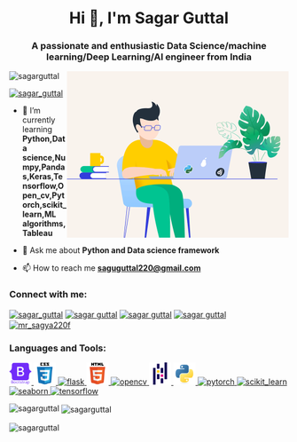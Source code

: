 <h1 align="center",style="color:#ff9d96;">Hi 👋, I'm Sagar Guttal</h1>
<h3 align="center">A passionate and enthusiastic Data Science/machine learning/Deep Learning/AI engineer from India</h3>
<img align="right" alt="Coding" width="400" src="https://github.com/SagarGuttal/SagarGuttal/blob/main/My%20gif.gif">
<p align="left"> <img src="https://komarev.com/ghpvc/?username=sagarguttal&label=Profile%20views&color=0e75b6&style=flat" alt="sagarguttal" /> </p>

<p align="left"> <a href="https://twitter.com/sagar_guttal" target="blank"><img src="https://img.shields.io/twitter/follow/sagar_guttal?logo=twitter&style=for-the-badge" alt="sagar_guttal" /></a> </p>

- 🌱 I’m currently learning **Python,Data science,Numpy,Pandas,Keras,Tensorflow,Open_cv,Pytorch,scikit_learn,ML algorithms,Tableau**

- 💬 Ask me about **Python and Data science framework**

- 📫 How to reach me **saguguttal220@gmail.com**

<h3 align="left">Connect with me:</h3>
<p align="left">
<a href="https://twitter.com/sagar_guttal" target="blank"><img align="center" src="https://raw.githubusercontent.com/rahuldkjain/github-profile-readme-generator/master/src/images/icons/Social/twitter.svg" alt="sagar_guttal" height="30" width="40" /></a>
<a href="https://linkedin.com/in/sagar-guttal-734829235" target="blank"><img align="center" src="https://raw.githubusercontent.com/rahuldkjain/github-profile-readme-generator/master/src/images/icons/Social/linked-in-alt.svg" alt="sagar guttal" height="30" width="40" /></a>
<a href="https://kaggle.com/sagar guttal" target="blank"><img align="center" src="https://raw.githubusercontent.com/rahuldkjain/github-profile-readme-generator/master/src/images/icons/Social/kaggle.svg" alt="sagar guttal" height="30" width="40" /></a>
<a href="https://fb.com/sagar guttal" target="blank"><img align="center" src="https://raw.githubusercontent.com/rahuldkjain/github-profile-readme-generator/master/src/images/icons/Social/facebook.svg" alt="sagar guttal" height="30" width="40" /></a>
<a href="https://instagram.com/mr_sagya220f" target="blank"><img align="center" src="https://raw.githubusercontent.com/rahuldkjain/github-profile-readme-generator/master/src/images/icons/Social/instagram.svg" alt="mr_sagya220f" height="30" width="40" /></a>
</p>

<h3 align="left">Languages and Tools:</h3>
<p align="left"> <a href="https://getbootstrap.com" target="_blank" rel="noreferrer"> <img src="https://raw.githubusercontent.com/devicons/devicon/master/icons/bootstrap/bootstrap-plain-wordmark.svg" alt="bootstrap" width="40" height="40"/> </a> <a href="https://www.w3schools.com/css/" target="_blank" rel="noreferrer"> <img src="https://raw.githubusercontent.com/devicons/devicon/master/icons/css3/css3-original-wordmark.svg" alt="css3" width="40" height="40"/> </a> <a href="https://flask.palletsprojects.com/" target="_blank" rel="noreferrer"> <img src="https://www.vectorlogo.zone/logos/pocoo_flask/pocoo_flask-icon.svg" alt="flask" width="40" height="40"/> </a> <a href="https://www.w3.org/html/" target="_blank" rel="noreferrer"> <img src="https://raw.githubusercontent.com/devicons/devicon/master/icons/html5/html5-original-wordmark.svg" alt="html5" width="40" height="40"/> </a> <a href="https://opencv.org/" target="_blank" rel="noreferrer"> <img src="https://www.vectorlogo.zone/logos/opencv/opencv-icon.svg" alt="opencv" width="40" height="40"/> </a> <a href="https://pandas.pydata.org/" target="_blank" rel="noreferrer"> <img src="https://raw.githubusercontent.com/devicons/devicon/2ae2a900d2f041da66e950e4d48052658d850630/icons/pandas/pandas-original.svg" alt="pandas" width="40" height="40"/> </a> <a href="https://www.python.org" target="_blank" rel="noreferrer"> <img src="https://raw.githubusercontent.com/devicons/devicon/master/icons/python/python-original.svg" alt="python" width="40" height="40"/> </a> <a href="https://pytorch.org/" target="_blank" rel="noreferrer"> <img src="https://www.vectorlogo.zone/logos/pytorch/pytorch-icon.svg" alt="pytorch" width="40" height="40"/> </a> <a href="https://scikit-learn.org/" target="_blank" rel="noreferrer"> <img src="https://upload.wikimedia.org/wikipedia/commons/0/05/Scikit_learn_logo_small.svg" alt="scikit_learn" width="40" height="40"/> </a> <a href="https://seaborn.pydata.org/" target="_blank" rel="noreferrer"> <img src="https://seaborn.pydata.org/_images/logo-mark-lightbg.svg" alt="seaborn" width="40" height="40"/> </a> <a href="https://www.tensorflow.org" target="_blank" rel="noreferrer"> <img src="https://www.vectorlogo.zone/logos/tensorflow/tensorflow-icon.svg" alt="tensorflow" width="40" height="40"/> </a> </p>

<p><img align="left" src="https://github-readme-stats.vercel.app/api/top-langs?username=sagarguttal&show_icons=true&locale=en&layout=compact" alt="sagarguttal" /></p>

<p>&nbsp;<img align="center" src="https://github-readme-stats.vercel.app/api?username=sagarguttal&show_icons=true&locale=en" alt="sagarguttal" /></p>

<p><img align="center" src="https://github-readme-streak-stats.herokuapp.com/?user=sagarguttal&" alt="sagarguttal" /></p>
